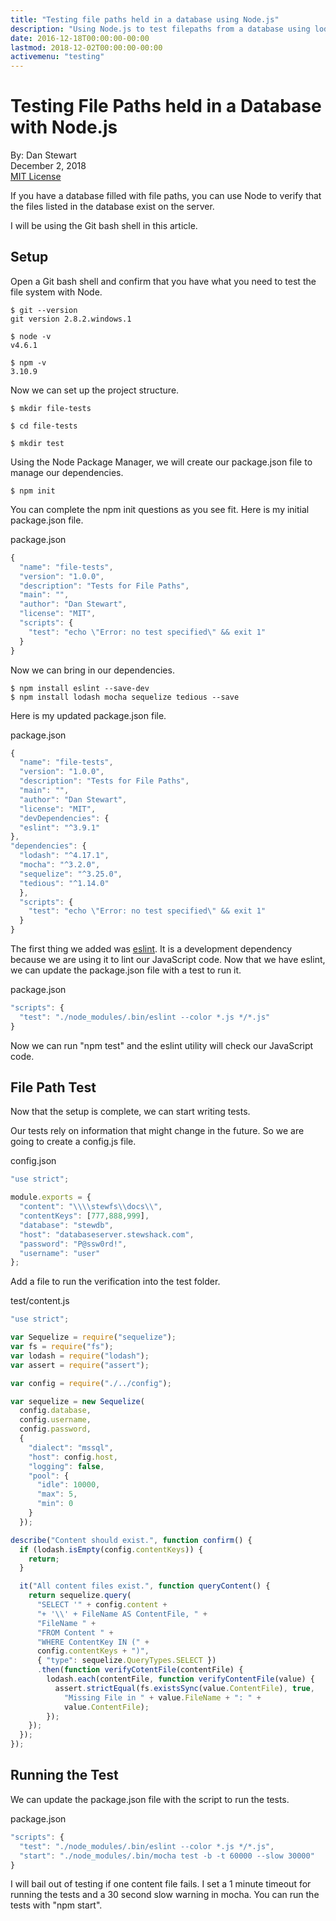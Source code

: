 ```yaml
---
title: "Testing file paths held in a database using Node.js"
description: "Using Node.js to test filepaths from a database using lodash, mocha, sequelize, and tedious"
date: 2016-12-18T00:00:00-00:00
lastmod: 2018-12-02T00:00:00-00:00
activemenu: "testing"
---
```


# Testing File Paths held in a Database with Node.js

By: Dan Stewart\
December 2, 2018\
[MIT License](https://mit-license.org)

If you have a database filled with file paths, you can use Node to verify that the files listed in the database exist on the server.

I will be using the Git bash shell in this article.

## Setup

Open a Git bash shell and confirm that you have what you need to test the file system with Node.

```shell
$ git --version
git version 2.8.2.windows.1

$ node -v
v4.6.1

$ npm -v
3.10.9
```

Now we can set up the project structure.

```shell
$ mkdir file-tests

$ cd file-tests

$ mkdir test
```

Using the Node Package Manager, we will create our package.json file to manage our dependencies.

```shell
$ npm init
```

You can complete the npm init questions as you see fit. Here is my initial package.json file.

package.json
```javascript
{
  "name": "file-tests",
  "version": "1.0.0",
  "description": "Tests for File Paths",
  "main": "", 
  "author": "Dan Stewart",
  "license": "MIT",
  "scripts": {
    "test": "echo \"Error: no test specified\" && exit 1"
  }
}
```

Now we can bring in our dependencies.

```shell
$ npm install eslint --save-dev
$ npm install lodash mocha sequelize tedious --save
```

Here is my updated package.json file.

package.json

```javascript
{
  "name": "file-tests",
  "version": "1.0.0",
  "description": "Tests for File Paths",
  "main": "",
  "author": "Dan Stewart",
  "license": "MIT", 
  "devDependencies": {
  "eslint": "^3.9.1"
},
"dependencies": {
  "lodash": "^4.17.1",
  "mocha": "^3.2.0",
  "sequelize": "^3.25.0",
  "tedious": "^1.14.0"
  },
  "scripts": {
    "test": "echo \"Error: no test specified\" && exit 1"
  }
}
```

The first thing we added was [eslint](https://eslint.org/). 
It is a development dependency because we are using it to lint our JavaScript code.
Now that we have eslint, we can update the package.json file with a test to run it.

package.json

```javascript
"scripts": {
  "test": "./node_modules/.bin/eslint --color *.js */*.js"
}
```

Now we can run "npm test" and the eslint utility will check our JavaScript code.

## File Path Test

Now that the setup is complete, we can start writing tests.

Our tests rely on information that might change in the future. So we are going to create a config.js file.

config.json

```javascript
"use strict";

module.exports = {
  "content": "\\\\stewfs\\docs\\",
  "contentKeys": [777,888,999],
  "database": "stewdb",
  "host": "databaseserver.stewshack.com",
  "password": "P@ssw0rd!",
  "username": "user"
};
```

Add a file to run the verification into the test folder.

test/content.js

```javascript
"use strict";

var Sequelize = require("sequelize");
var fs = require("fs");
var lodash = require("lodash");
var assert = require("assert");

var config = require("./../config");

var sequelize = new Sequelize(
  config.database,
  config.username,
  config.password,
  {
    "dialect": "mssql",
    "host": config.host,
    "logging": false,
    "pool": {
      "idle": 10000,
      "max": 5,
      "min": 0
    }
  });

describe("Content should exist.", function confirm() {
  if (lodash.isEmpty(config.contentKeys)) {
    return;
  }

  it("All content files exist.", function queryContent() {
    return sequelize.query(
      "SELECT '" + config.content +
      "+ '\\' + FileName AS ContentFile, " +
      "FileName " +
      "FROM Content " +
      "WHERE ContentKey IN (" +
      config.contentKeys + ")",
      { "type": sequelize.QueryTypes.SELECT })
      .then(function verifyCotentFile(contentFile) {
        lodash.each(contentFile, function verifyContentFile(value) {
          assert.strictEqual(fs.existsSync(value.ContentFile), true,
            "Missing File in " + value.FileName + ": " +
            value.ContentFile);
        });
    });
  });
});
```

## Running the Test

We can update the package.json file with the script to run the tests.

package.json

```javascript
"scripts": {
  "test": "./node_modules/.bin/eslint --color *.js */*.js",
  "start": "./node_modules/.bin/mocha test -b -t 60000 --slow 30000"
}
```

I will bail out of testing if one content file fails. I set a 1 minute timeout for running the tests 
and a 30 second slow warning in mocha. You can run the tests with "npm start".